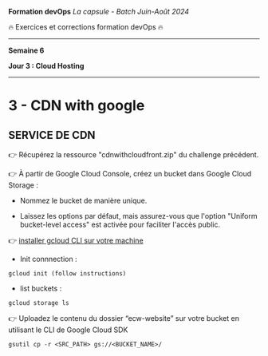 **Formation devOps**
_La capsule - Batch Juin-Août 2024_

:fire: Exercices et corrections formation devOps :fire:

---

**Semaine 6**

**Jour 3 : Cloud Hosting**

---

# 3 - CDN with google

## SERVICE DE CDN


👉 Récupérez la ressource "cdnwithcloudfront.zip" du challenge précédent.

👉 À partir de Google Cloud Console, créez un bucket dans Google Cloud Storage :

- Nommez le bucket de manière unique.

- Laissez les options par défaut, mais assurez-vous que l'option "Uniform bucket-level access" est activée pour faciliter l'accès public.

👉 [installer gcloud CLI sur votre machine](https://cloud.google.com/sdk/docs/install?hl=fr)

- Init connnection :

```
gcloud init (follow instructions)
```

- list buckets :

```
gcloud storage ls
```

👉 Uploadez le contenu du dossier “ecw-website” sur votre bucket en utilisant le CLI de Google Cloud SDK

```
gsutil cp -r <SRC_PATH> gs://<BUCKET_NAME>/
```
